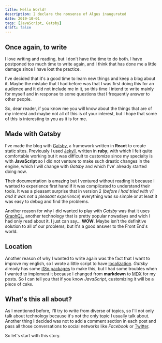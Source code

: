 ```yaml
---
title: Hello World!
description: I declare the nonsense of Algus inaugurated
date: 2019-10-01
tags: [JavaScript, Gatsby]
draft: false
---
```

## Once again, to write

I love writing and reading, but I don't have the time to do both. I have postponed too
much time to write again, and I think that has done me a little damage since I have
lost the practice.

I've decided that it's a good time to learn new things and keep a blog about it. Maybe
the mistake that I had before was that I was first doing this for an audience and it did
not include me in it, so this time I intend to write mainly for myself and in response
to some questions that I frequently answer to other people.

So, dear reader, if you know me you will know about the things that are of my interest
and maybe not all of this is of your interest, but I hope that some of this is
interesting to you as it is for me.

## Made with Gatsby

I've made the blog with [Gatsby](https://gatsbyjs.org), a framework written in
**React** to create static sites. Previously I used [Jekyll](https://jekyllrb.com/),
written in **ruby**, with which I felt quite comfortable working but it was difficult
to customize since my specialty is with  **JavaScript**  so I did not venture to make
such drastic changes in the engine, which I will change with _Gatsby_ and which I've'
already started doing now.

Their documentation is amazing but I ventured without reading it because I wanted to
experience first hand if it was complicated to understand their tools. It was a pleasant
surprise that in version 2 
(_before I had tried with v1 and it was not a pleasant experience_)
everything was so simple or at least it was easy to debug and find the problems.

Another reason for why I did wanted to play with _Gatsby_ was that it uses
[GraphQL](https://graphql.org/), another technology that is pretty popular nowadays and
wich I had only read about it. I just can say... **WOW**. Maybe isn't the definitive
solution to all of our problems, but it's a good answer to the Front End's world.

## Location
Another reason of why I wanted to write again was the fact that I want to improve my
english, so I wrote a little script to have
[localization](https://en.wikipedia.org/wiki/Internationalization_and_localization).
_Gatsby_ already has some [i18n packages](https://www.gatsbyjs.org/docs/localization-i18n/)
to make this, but I had some troubles when I wanted to implement it because I changed
from **markdown** to [MDX](https://mdxjs.com/) for my posts. So I can tell you that
if you know _JavaScript_, customizing it will be a piece of cake.

## What's this all about?
As I mentioned before, I'll try to write from diverse of topics, so I'll not only talk
about technology because it's not the only topic I usually talk about. Another thing I
decided was not to add a comment section in each post and pass all those conversations
to social networks like _Facebook_ or [Twitter](https://tw.algus.ninja).

So let's start with this story.
